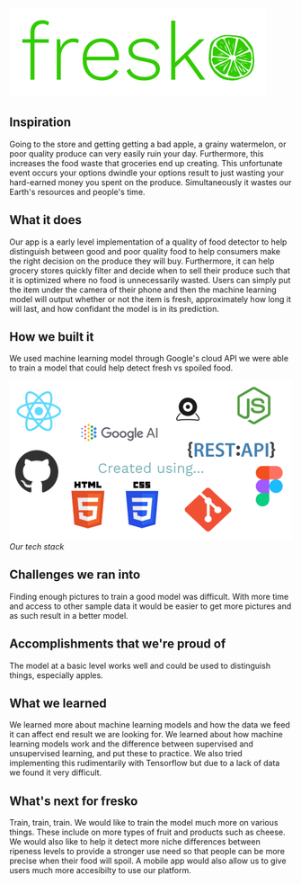 ![fresko](https://github.com/jasmine-dragons/fresko/raw/main/frontend/public/logo.png)

## Inspiration
Going to the store and getting getting a bad apple, a grainy watermelon, or poor quality produce can very easily ruin your day. Furthermore, this increases the food waste that groceries end up creating. This unfortunate event occurs your options dwindle your options result to just wasting your hard-earned money you spent on the produce. Simultaneously it wastes our Earth's resources and people's time.

## What it does
Our app is a early level implementation of a quality of food detector to help distinguish between good and poor quality food to help consumers make the right decision on the produce they will buy. Furthermore, it can help grocery stores quickly filter and decide when to sell their produce such that it is optimized where no food is unnecessarily wasted. Users can simply put the item under the camera of their phone and then the machine learning model will output whether or not the item is fresh, approximately how long it will last, and how confidant the model is in its prediction.

## How we built it
We used machine learning model through Google's cloud API we were able to train a model that could help detect fresh vs spoiled food.

![tech stack](https://github.com/jasmine-dragons/fresko/raw/main/frontend/public/tech%20stack.png)
*Our tech stack*

## Challenges we ran into
Finding enough pictures to train a good model was difficult. With more time and access to other sample data it would be easier to get more pictures and as such result in a better model.

## Accomplishments that we're proud of
The model at a basic level works well and could be used to distinguish things, especially apples. 

## What we learned
We learned more about machine learning models and how the data we feed it can affect end result we are looking for. We learned about how machine learning models work and the difference between supervised and unsupervised learning, and put these to practice. We also tried implementing this rudimentarily with Tensorflow but due to a lack of data we found it very difficult.

## What's next for fresko
Train, train, train. We would like to train the model much more on various things. These include on more types of fruit and products such as cheese. We would also like to help it detect more niche differences between ripeness levels to provide a stronger use need so that people can be more precise when their food will spoil. A mobile app would also allow us to give users much more accesibilty to use our platform. 

